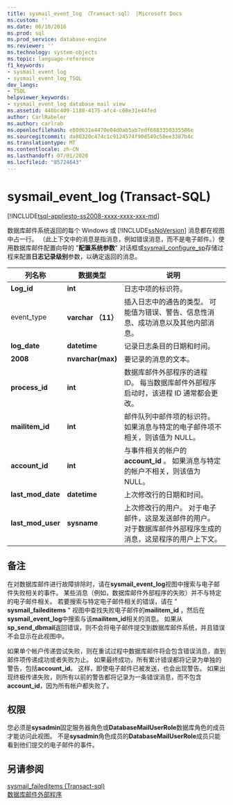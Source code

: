 ```yaml
---
title: sysmail_event_log （Transact-sql） |Microsoft Docs
ms.custom: ''
ms.date: 06/10/2016
ms.prod: sql
ms.prod_service: database-engine
ms.reviewer: ''
ms.technology: system-objects
ms.topic: language-reference
f1_keywords:
- sysmail_event_log
- sysmail_event_log_TSQL
dev_langs:
- TSQL
helpviewer_keywords:
- sysmail_event_log database mail view
ms.assetid: 440bc409-1188-4175-afc4-c68e31e44fed
author: CarlRabeler
ms.author: carlrab
ms.openlocfilehash: e80d631e4470e04d0ab5ab7edf6883350335586e
ms.sourcegitcommit: da88320c474c1c9124574f90d549c50ee3387b4c
ms.translationtype: MT
ms.contentlocale: zh-CN
ms.lasthandoff: 07/01/2020
ms.locfileid: "85724643"
---
```

# <a name="sysmail_event_log-transact-sql"></a>sysmail_event_log (Transact-SQL)
[!INCLUDE[tsql-appliesto-ss2008-xxxx-xxxx-xxx-md](../../includes/applies-to-version/sqlserver.md)]

  数据库邮件系统返回的每个 Windows 或 [!INCLUDE[ssNoVersion](../../includes/ssnoversion-md.md)] 消息都在视图中占一行。 （此上下文中的消息是指消息，例如错误消息，而不是电子邮件。）使用数据库邮件配置向导的 "**配置系统参数**" 对话框或[sysmail_configure_sp](../../relational-databases/system-stored-procedures/sysmail-configure-sp-transact-sql.md)存储过程来配置**日志记录级别**参数，以确定返回的消息。  
  
|列名称|数据类型|说明|  
|-----------------|---------------|-----------------|  
|**Log_id**|**int**|日志中项的标识符。|  
|event_type |**varchar （11）**|插入日志中的通告的类型。 可能值为错误、警告、信息性消息、成功消息以及其他内部消息。|  
|**log_date**|**datetime**|记录日志条目的日期和时间。|  
|**2008**|**nvarchar(max)**|要记录的消息的文本。|  
|**process_id**|**int**|数据库邮件外部程序的进程 ID。 每当数据库邮件外部程序启动时，该进程 ID 通常都会更改。|  
|**mailitem_id**|**int**|邮件队列中邮件项的标识符。 如果消息与特定的电子邮件项不相关，则该值为 NULL。|  
|**account_id**|**int**|与事件相关的帐户的**account_id** 。 如果消息与特定的帐户不相关，则该值为 NULL。|  
|**last_mod_date**|**datetime**|上次修改行的日期和时间。|  
|**last_mod_user**|**sysname**|上次修改行的用户。 对于电子邮件，这是发送邮件的用户。 对于数据库邮件外部程序生成的消息，这是程序的用户上下文。|  
  
## <a name="remarks"></a>备注  
 在对数据库邮件进行故障排除时，请在**sysmail_event_log**视图中搜索与电子邮件失败相关的事件。 某些消息（例如，数据库邮件外部程序的失败）并不与特定的电子邮件相关。 若要搜索与特定电子邮件相关的错误，请在 " **sysmail_faileditems** " 视图中查找失败电子邮件的**mailitem_id** ，然后在**sysmail_event_log**中搜索与该**mailitem_id**相关的消息。 如果从**sp_send_dbmail**返回错误，则不会将电子邮件提交到数据库邮件系统，并且错误不会显示在此视图中。  
  
 如果单个帐户传递尝试失败，则在重试过程中数据库邮件将会包含错误消息，直到邮件项传递成功或者失败为止。 如果最终成功，所有累计错误都将记录为单独的警告，包括**account_id**。 这样，即使电子邮件已被发送，也会出现警告。 如果出现终极传递失败，则所有以前的警告都将记录为一条错误消息，而不包含**account_id**，因为所有帐户都失败了。  
  
## <a name="permissions"></a>权限  
 您必须是**sysadmin**固定服务器角色或**DatabaseMailUserRole**数据库角色的成员才能访问此视图。 不是**sysadmin**角色成员的**DatabaseMailUserRole**成员只能看到他们提交的电子邮件的事件。  
  
## <a name="see-also"></a>另请参阅  
 [sysmail_faileditems &#40;Transact-sql&#41;](../../relational-databases/system-catalog-views/sysmail-faileditems-transact-sql.md)   
 [数据库邮件外部程序](../../relational-databases/database-mail/database-mail-external-program.md)  
  
  

